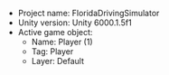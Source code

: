 <!-- UNITY CODE ASSIST INSTRUCTIONS START -->
- Project name: FloridaDrivingSimulator
- Unity version: Unity 6000.1.5f1
- Active game object:
  - Name: Player (1)
  - Tag: Player
  - Layer: Default
<!-- UNITY CODE ASSIST INSTRUCTIONS END -->